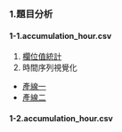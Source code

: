 ### 1.題目分析
#### 1-1.accumulation_hour.csv
1. [欄位值統計](https://chat.openai.com/share/79b79838-97b7-40a3-8859-839ab8408540)
2. 時間序列視覺化
- [產線一](https://github.com/FelixWuYH/IMBD2023training/blob/main/1.題目分析/Line1.png, "Line 1")
- [產線二](https://github.com/FelixWuYH/IMBD2023training/blob/main/1.題目分析/Line2.png, "Line 2")
#### 1-2.accumulation_hour.csv

